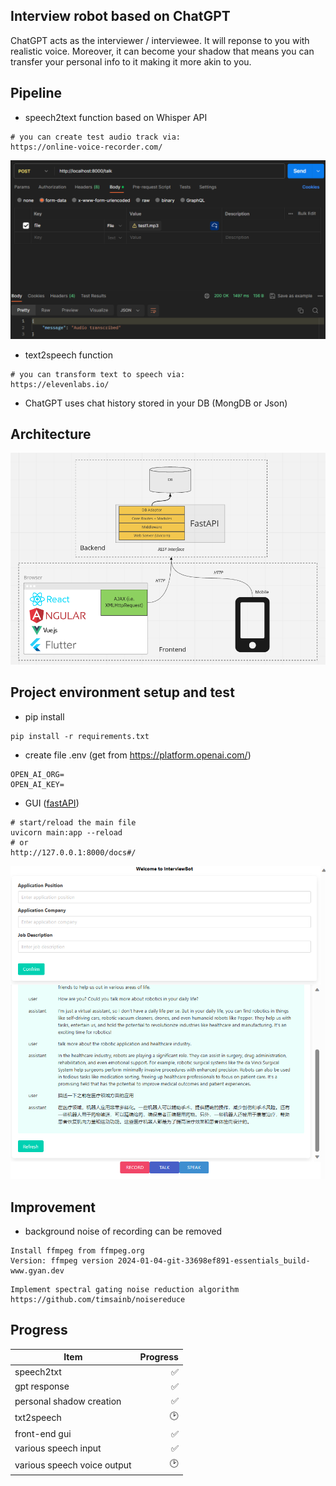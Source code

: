 ## Interview robot based on ChatGPT
ChatGPT acts as the interviewer / interviewee. It will reponse to you with realistic voice. Moreover, it can become your shadow that means you can transfer your personal info to it making it more akin to you.

## Pipeline
- speech2text function based on Whisper API
```
# you can create test audio track via:
https://online-voice-recorder.com/
```
![transcribed text display](img/image.png)

- text2speech function
```
# you can transform text to speech via:
https://elevenlabs.io/
```

- ChatGPT uses chat history stored in your DB (MongDB or Json)

## Architecture
![ProjectArchitecture](img/image2.png)



## Project environment setup and test
- pip install
```
pip install -r requirements.txt
```

- create file .env (get from https://platform.openai.com/)
```
OPEN_AI_ORG=
OPEN_AI_KEY=
```

- GUI ([fastAPI](https://fastapi.tiangolo.com/))
```
# start/reload the main file
uvicorn main:app --reload
# or 
http://127.0.0.1:8000/docs#/
```

![GUI Image](/img/image4.png)


## Improvement
- background noise of recording can be removed
```
Install ffmpeg from ffmpeg.org
Version: ffmpeg version 2024-01-04-git-33698ef891-essentials_build-www.gyan.dev
```
```
Implement spectral gating noise reduction algorithm
https://github.com/timsainb/noisereduce
```

## Progress

| Item                         | Progress   |
|------------------------------|-----------:|
|speech2txt                    |✅         |
|gpt response                  |✅         |
|personal shadow creation      |✅         |
|txt2speech                    |🕑         |
|front-end gui                 |✅         |
|various speech input          |✅         |
|various speech voice output   |🕑         |
